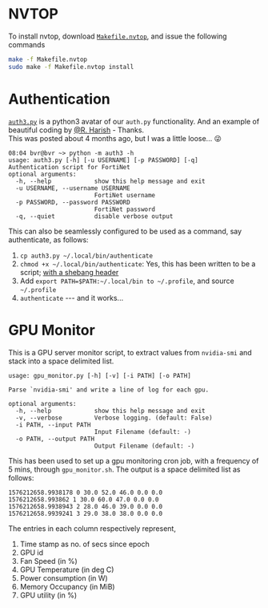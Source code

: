 # NVTOP #
To install nvtop, download [`Makefile.nvtop`](./Makefile.nvtop), and issue the following commands
```sh
make -f Makefile.nvtop
sudo make -f Makefile.nvtop install
```


# Authentication #

[`auth3.py`](./auth3.py) is a python3 avatar of our `auth.py`  functionality. And an example of beautiful coding by [@R. Harish](https://github.com/rharish101) - Thanks.  
This was posted about 4 months ago, but I was a little loose... :stuck_out_tongue_winking_eye:

```
08:04 bvr@bvr ~> python -m auth3 -h
usage: auth3.py [-h] [-u USERNAME] [-p PASSWORD] [-q]
Authentication script for FortiNet
optional arguments:
  -h, --help            show this help message and exit
  -u USERNAME, --username USERNAME
                        FortiNet username
  -p PASSWORD, --password PASSWORD
                        FortiNet password
  -q, --quiet           disable verbose output
```

This can also be seamlessly configured to be used as a command, say authenticate, as follows:
1. `cp auth3.py ~/.local/bin/authenticate`
2. `chmod +x ~/.local/bin/authenticate`: Yes, this has been written to be a script; [with a shebang header](./auth3.py#L1)
3. Add `export PATH=$PATH:~/.local/bin to ~/.profile`, and source `~/.profile`
4. `authenticate` --- and it works...


# GPU Monitor #

This is a GPU server monitor script, to extract values
from `nvidia-smi` and stack into a space delimited
list.

```
usage: gpu_monitor.py [-h] [-v] [-i PATH] [-o PATH]

Parse `nvidia-smi' and write a line of log for each gpu.

optional arguments:
  -h, --help            show this help message and exit
  -v, --verbose         Verbose logging. (default: False)
  -i PATH, --input PATH
                        Input Filename (default: -)
  -o PATH, --output PATH
                        Output Filename (default: -)

```

This has been used to set up a gpu monitoring cron job,
with a frequency of 5 mins, through
`gpu_monitor.sh`. The output is a space delimited list
as follows:

```
1576212658.9938178 0 30.0 52.0 46.0 0.0 0.0
1576212658.993862 1 30.0 60.0 47.0 0.0 0.0
1576212658.9938943 2 28.0 46.0 39.0 0.0 0.0
1576212658.9939241 3 29.0 38.0 38.0 0.0 0.0
```

The entries in each column respectively represent, 
1. Time stamp as no. of secs since epoch
2. GPU id
3. Fan Speed (in %)
4. GPU Temperature (in deg C)
5. Power consumption (in W)
6. Memory Occupancy (in MiB)
7. GPU utility (in %)
